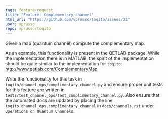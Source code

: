 ```yaml
---
tags: feature-request
title: "Feature: Complementary channel"
html_url: "https://github.com/vprusso/toqito/issues/31"
user: vprusso
repo: vprusso/toqito
---
```


Given a map (quantum channel) compute the complementary map. 

As an example, this functionality is present in the QETLAB package. While the implementation there is in MATLAB, the spirit of the implementation should be quite similar to the implementation for `toqito`:
http://www.qetlab.com/ComplementaryMap

Write the functionality for this task in `toqito/channel_ops/complimentary_channel.py` and ensure proper unit tests for this feature are written in `tests/test_channel_ops/test_complimentary_channel.py`. Also ensure that the automated docs are updated by placing the line `toqito.channel_ops.complimentary_channel` in `docs/channels.rst` under `Operations on Quantum Channels`. 